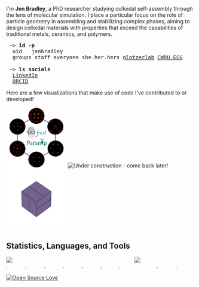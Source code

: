 I'm **Jen Bradley**, a PhD researcher studying colloidal self-assembly through the lens of molecular simulation. I place a particular focus on the role of particle geometry in assembling and stabilizing complex phases, aiming to design colloidal materials with properties that exceed the capabilities of traditional metals, ceramics, and polymers.

<pre>
 ~> <strong>id -p</strong>
  uid	jenbradley
  groups staff everyone she.her.hers <a href="https://github.com/glotzerlab">glotzerlab</a> <a href="https://engineering.case.edu/research/labs/electro-ceramics/about">CWRU.ECG</a>

 ~> <strong>ls socials</strong>
  <a href="https://www.linkedin.com/in/jenbrad">LinkedIn</a>
  <a href="https://orcid.org/0009-0007-2443-2982">ORCID</a>
</pre>

 <!--- Style for the block above is based on the excellent profile at https://github.com/hedyhli/hedyhl --->

Here are a few visualizations that make use of code I've contributed to or developed!

<!--- TODO: self assembly of some lattice - compress? --->

<div>
   <img src='src/bods.svg' alt='Bond-order diagrams for a few related phases!' width='32%'/>
   <img src='image.jpg' alt='Under construction - come back later!' width='32%'/>
   <img src='src/pyritohedron.gif' alt='Pyritohedra' width='32%'/>
</div>

## Statistics, Languages, and Tools

<!--- ![Github Statistics](https://github-profile-summary-cards.vercel.app/api/cards/stats?username=janbridley&theme=github) ![Languages](https://github-profile-summary-cards.vercel.app/api/cards/most-commit-language?username=janbridley&theme=github) --->

<div style="display: flex; justify-content: space-between;">
  <img src="https://github-profile-summary-cards.vercel.app/api/cards/stats?username=janbridley&theme=github" width="32%" />
  <img src="https://github-profile-summary-cards.vercel.app/api/cards/most-commit-language?username=janbridley&theme=github" width="32%" />
</div>


<div style="display: flex;">
  <a href="https://www.python.org/"><img src="src/icons/python.svg" width="6.05%" alt="Python"></a>
  <a href="https://pytest.org/"><img src="src/icons/pytest.svg" width="6.05%" alt="Pytest"></a>
  <a href="https://isocpp.org/"><img src="src/icons/cpp.svg" width="6.05%" alt="C++"></a>
  <a href="https://www.rust-lang.org/"><img src="src/icons/rust.svg" width="6.05%" alt="Rust"></a>
  <a href="https://www.markdownguide.org/"><img src="src/icons/md.svg" width="6.05%" alt="Markdown"></a>
  <a href="https://www.gnu.org/software/bash/"><img src="src/icons/bash.svg" width="6.05%" alt="Bash"></a>
  <a href="https://git-scm.com/"><img src="src/icons/git.svg" width="6.05%" alt="Git"></a>
  <a href="https://github.com/features/actions"><img src="src/icons/github_actions.svg" width="6.05%" alt="GitHub Actions"></a>
  <a href="https://docs.readthedocs.io/en/stable/"><img src="src/icons/rtd.svg" width="6.05%" alt="Read the Docs"></a>
  <a href="https://helix-editor.com/"><img src="src/icons/hx.svg" width="6.05%" alt="Helix Editor"></a>
</div>

<!--- Thanks to [Devicon.dev](https://devicon.dev) for the svg logos that were adapted for this README.md --->



[![Open Source Love](https://badges.frapsoft.com/os/v2/open-source.svg?v=103)](https://github.com/ellerbrock/open-source-badges/)
